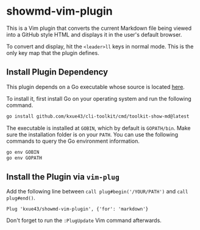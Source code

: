 # showmd-vim-plugin

This is a Vim plugin that converts the current Markdown file being viewed into a GitHub style HTML and displays
it in the user's default browser.

To convert and display, hit the `<leader>ll` keys in normal mode. This is the only key map that the plugin defines.

## Install Plugin Dependency

This plugin depends on a Go executable whose source is located [here](https://github.com/kxue43/cli-toolkit/blob/main/cmd/toolkit-show-md/main.go).

To install it, first install Go on your operating system and run the following command.

```bash
go install github.com/kxue43/cli-toolkit/cmd/toolkit-show-md@latest
```

The executable is installed at `GOBIN`, which by default is `GOPATH/bin`. Make sure the installation folder is on
your `PATH`. You can use the following commands to query the Go environment information.

```bash
go env GOBIN
go env GOPATH
```

## Install the Plugin via `vim-plug`

Add the following line between `call plug#begin('/YOUR/PATH')` and `call plug#end()`.

```vimscript
Plug 'kxue43/showmd-vim-plugin', {'for': 'markdown'}
```

Don't forget to run the `:PlugUpdate` Vim command afterwards.
